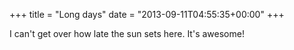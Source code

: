 +++
title = "Long days"
date = "2013-09-11T04:55:35+00:00"
+++

I can't get over how late the sun sets here. It's awesome!
			